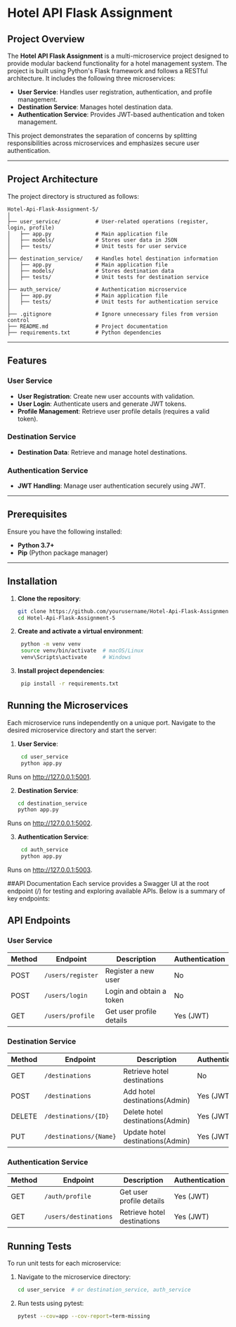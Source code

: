 # Hotel API Flask Assignment

## Project Overview

The **Hotel API Flask Assignment** is a multi-microservice project designed to provide modular backend functionality for a hotel management system. The project is built using Python's Flask framework and follows a RESTful architecture. It includes the following three microservices:

- **User Service**: Handles user registration, authentication, and profile management.
- **Destination Service**: Manages hotel destination data.
- **Authentication Service**: Provides JWT-based authentication and token management.

This project demonstrates the separation of concerns by splitting responsibilities across microservices and emphasizes secure user authentication.

---

## Project Architecture

The project directory is structured as follows:

```plaintext
Hotel-Api-Flask-Assignment-5/
│
├── user_service/           # User-related operations (register, login, profile)
│   ├── app.py              # Main application file
│   ├── models/             # Stores user data in JSON
│   ├── tests/              # Unit tests for user service
│
├── destination_service/    # Handles hotel destination information
│   ├── app.py              # Main application file
│   ├── models/             # Stores destination data
│   ├── tests/              # Unit tests for destination service
│
├── auth_service/           # Authentication microservice
│   ├── app.py              # Main application file
│   ├── tests/              # Unit tests for authentication service
│
├── .gitignore              # Ignore unnecessary files from version control
├── README.md               # Project documentation
├── requirements.txt        # Python dependencies
```


---

## Features

### User Service
- **User Registration**: Create new user accounts with validation.
- **User Login**: Authenticate users and generate JWT tokens.
- **Profile Management**: Retrieve user profile details (requires a valid token).

### Destination Service
- **Destination Data**: Retrieve and manage hotel destinations.

### Authentication Service
- **JWT Handling**: Manage user authentication securely using JWT.

---

## Prerequisites

Ensure you have the following installed:
- **Python 3.7+**
- **Pip** (Python package manager)

---

## Installation

1. **Clone the repository**:
   ```bash
   git clone https://github.com/yourusername/Hotel-Api-Flask-Assignment-5.git
   cd Hotel-Api-Flask-Assignment-5


2. **Create and activate a virtual environment**:
   ```bash
    python -m venv venv
    source venv/bin/activate  # macOS/Linux
    venv\Scripts\activate     # Windows
3. **Install project dependencies**:
   ```bash
    pip install -r requirements.txt
   
## Running the Microservices
Each microservice runs independently on a unique port. Navigate to the desired microservice directory and start the server:

1. **User Service**:
   ```bash
    cd user_service
    python app.py
Runs on http://127.0.0.1:5001.

2. **Destination Service**:
    ```bash
    cd destination_service
    python app.py
Runs on http://127.0.0.1:5002.

3. **Authentication Service**:
   ```bash
    cd auth_service
    python app.py
Runs on http://127.0.0.1:5003.

##API Documentation
Each service provides a Swagger UI at the root endpoint (/) for testing and exploring available APIs. Below is a summary of key endpoints:

## API Endpoints

### User Service
| **Method** | **Endpoint**       | **Description**              | **Authentication** |
|------------|--------------------|------------------------------|--------------------|
| POST       | `/users/register`  | Register a new user          | No                 |
| POST       | `/users/login`     | Login and obtain a token     | No                 |
| GET        | `/users/profile`   | Get user profile details     | Yes (JWT)          |

### Destination Service
| **Method** | **Endpoint**          | **Description**                 | **Authentication** |
|------------|-----------------------|---------------------------------|--------------------|
| GET        | `/destinations`       | Retrieve hotel destinations     | No                 |
| POST       | `/destinations`       | Add hotel destinations(Admin)   | Yes (JWT)          |
| DELETE     | `/destinations/{ID}`  | Delete hotel destinations(Admin)| Yes (JWT)          |
| PUT        | `/destinations/{Name}`| Update hotel destinations(Admin)| Yes (JWT)          |

### Authentication Service
| **Method** | **Endpoint**            | **Description**              | **Authentication** |
|------------|-------------------------|------------------------------|--------------------|
| GET        | `/auth/profile`         | Get user profile details     | Yes (JWT)          |
| GET        | `/users/destinations`   | Retrieve hotel destinations  | Yes (JWT)          |

## Running Tests
To run unit tests for each microservice:

1. Navigate to the microservice directory:
    ```bash
    cd user_service  # or destination_service, auth_service
2. Run tests using pytest:
    ```bash
    pytest --cov=app --cov-report=term-missing

